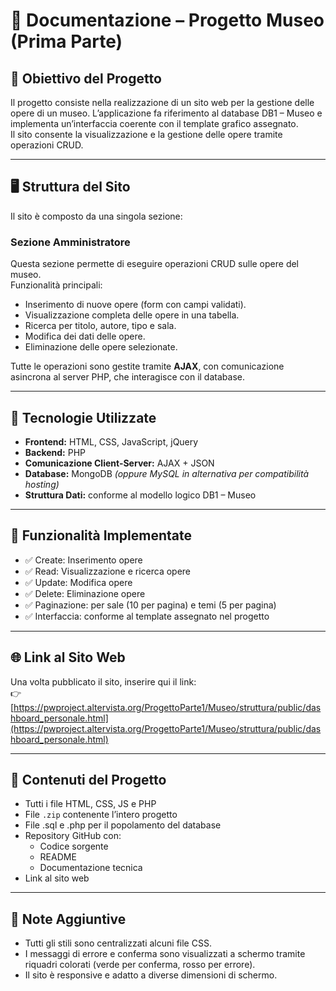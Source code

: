 # 📄 Documentazione – Progetto Museo (Prima Parte)

## 🔷 Obiettivo del Progetto

Il progetto consiste nella realizzazione di un sito web per la gestione delle opere di un museo. L’applicazione fa riferimento al database DB1 – Museo e implementa un’interfaccia coerente con il template grafico assegnato.  
Il sito consente la visualizzazione e la gestione delle opere tramite operazioni CRUD.

---

## 🖥️ Struttura del Sito

Il sito è composto da una singola sezione:

 ### Sezione Amministratore

Questa sezione permette di eseguire operazioni CRUD sulle opere del museo.  
Funzionalità principali:

- Inserimento di nuove opere (form con campi validati).
- Visualizzazione completa delle opere in una tabella.
- Ricerca per titolo, autore, tipo e sala.
- Modifica dei dati delle opere.
- Eliminazione delle opere selezionate.

Tutte le operazioni sono gestite tramite **AJAX**, con comunicazione asincrona al server PHP, che interagisce con il database.

---

## 🧰 Tecnologie Utilizzate

- **Frontend:** HTML, CSS, JavaScript, jQuery
- **Backend:** PHP
- **Comunicazione Client-Server:** AJAX + JSON
- **Database:** MongoDB *(oppure MySQL in alternativa per compatibilità hosting)*
- **Struttura Dati:** conforme al modello logico DB1 – Museo

---

## 🔄 Funzionalità Implementate

- ✅ Create: Inserimento opere
- ✅ Read: Visualizzazione e ricerca opere
- ✅ Update: Modifica opere
- ✅ Delete: Eliminazione opere
- ✅ Paginazione: per sale (10 per pagina) e temi (5 per pagina)
- ✅ Interfaccia: conforme al template assegnato nel progetto

---

## 🌐 Link al Sito Web

Una volta pubblicato il sito, inserire qui il link:  
👉 [https://pwproject.altervista.org/ProgettoParte1/Museo/struttura/public/dashboard_personale.html](https://pwproject.altervista.org/ProgettoParte1/Museo/struttura/public/dashboard_personale.html) 

---

## 📂 Contenuti del Progetto

- Tutti i file HTML, CSS, JS e PHP
- File `.zip` contenente l’intero progetto
- File .sql e .php per il popolamento del database
- Repository GitHub con:
  - Codice sorgente
  - README
  - Documentazione tecnica
- Link al sito web

---

## 📝 Note Aggiuntive

- Tutti gli stili sono centralizzati alcuni file CSS.
- I messaggi di errore e conferma sono visualizzati a schermo tramite riquadri colorati (verde per conferma, rosso per errore).
- Il sito è responsive e adatto a diverse dimensioni di schermo.
